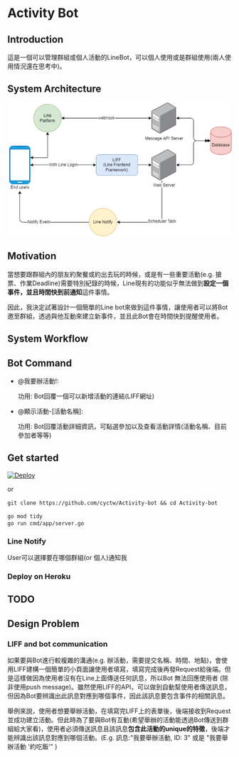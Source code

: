 # Activity Bot
## Introduction
這是一個可以管理群組或個人活動的LineBot，可以個人使用或是群組使用(兩人使用情況還在思考中)。

## System Architecture

![image](static/images/ActivityBot.drawio.png)

## Motivation
當想要跟群組內的朋友約聚餐或約出去玩的時候，或是有一些重要活動(e.g. 搶票、作業Deadline)需要特別紀錄的時候，Line現有的功能似乎無法做到**設定一個事件，並且時間快到前通知**這件事情。

因此，我決定試著設計一個簡單的Line bot來做到這件事情，讓使用者可以將Bot邀至群組，透過與他互動來建立新事件，並且此Bot會在時間快到提醒使用者。

## System Workflow


## Bot Command
- @我要辦活動!: 
    
    功用: Bot回覆一個可以新增活動的連結(LIFF網址)
- @顯示活動-[活動名稱]:

    功用: Bot回覆活動詳細資訊，可點選參加以及查看活動詳情(活動名稱、目前參加者等等)

    

## Get started
 
[![Deploy](https://www.herokucdn.com/deploy/button.svg)](https://heroku.com/deploy)

or
```
git clone https://github.com/cyctw/Activity-bot && cd Activity-bot
```

```
go mod tidy
go run cmd/app/server.go
```
### Line Notify
User可以選擇要在哪個群組(or 個人)通知我
### Deploy on Heroku

## TODO
## Design Problem
### LIFF and bot communication
如果要與Bot進行較複雜的溝通(e.g. 辦活動，需要提交名稱、時間、地點)，會使用LIFF建構一個簡單的小頁面讓使用者填寫，填寫完成後再發Request給後端。但是這樣做因為使用者沒有在Line上面傳送任何訊息，所以Bot 無法回應使用者 (除非使用push message)。雖然使用LIFF的API，可以做到自動幫使用者傳送訊息，但因為Bot要辨識出此訊息對應到哪個事件，因此該訊息要包含事件的相關訊息。

舉例來說，使用者想要舉辦活動，在填寫完LIFF上的表單後，後端接收到Request並成功建立活動。但此時為了要與Bot有互動(希望舉辦的活動能透過Bot傳送到群組給大家看)，使用者必須傳送訊息且該訊息**包含此活動的unique的特徵**，後端才能辨識出該訊息對應到哪個活動。(E.g. 訊息:"我要舉辦活動, ID: 3" 或是 "我要舉辦活動 '約吃飯'" )
### 